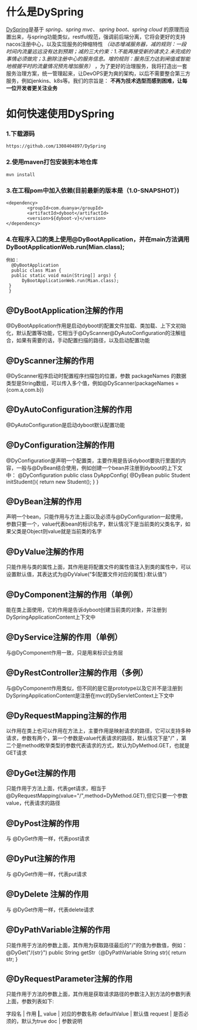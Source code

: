 # 什么是DySpring
   [DySpring](https://github.com/1308404897/DySpring)是基于 *spring、spring mvc、 spring boot、spring cloud* 的原理而设置出来，与spring功能类似，restful规范，强调前后端分离，它将会更好的支持nacos注册中心，以及实现服务的伸缩特性 *（动态增减服务器，减的规则：一段时间内流量远远没有达到预期；减的三大约束：1.不能再接受新的请求;2.未完成的事情必须做完；3.删除注册中心的服务信息。增的规则：服务压力达到闸值或智能地根据平时的流量情况预先增加服务）* ，为了更好的治理服务，我将打造出一套服务治理方案，统一管理起来，让DevOPS更为爽的架构，以后不需要整合第三方服务，例如jenkins、k8s等。我们的宗旨是： __不再为技术选型而感到困难，让每一位开发者更关注业务__
# 如何快速使用DySpring

  ### 1.下载源码
  
    https://github.com/1308404897/DySpring
    
  ### 2.使用maven打包安装到本地仓库
  
    mvn install
    
  ### 3.在工程pom中加入依赖(目前最新的版本是（1.0-SNAPSHOT）)
    <dependency>
            <groupId>com.duanya</groupId>
            <artifactId>dyboot</artifactId>
            <version>${dyboot-v}</version>
    </dependency>
    
  ### 4.在程序入口的类上使用@DyBootApplication，并在main方法调用 DyBootApplicationWeb.run(Mian.class);
    例如：
      @DyBootApplication
      public class Mian {
      public static void main(String[] args) {
          DyBootApplicationWeb.run(Mian.class);
     }
     }
     
 ## @DyBootApplication注解的作用
@DyBootApplication作用是启动dyboot的配置文件加载、类加载、上下文初始化，默认配置等功能，它相当于@DyScanner@DyAutoConfiguration的注解组合，如果有需要的话，手动配置扫描的路径，以及启动配置功能

 ## @DyScanner注解的作用
@DyScanner程序启动时配置程序扫描包的位置，参数 packageNames 的数据类型是String数组，可以传入多个值，例如@DyScanner(packageNames = {com.a,com.b})

 ## @DyAutoConfiguration注解的作用
@DyAutoConfiguration是启动dyboot默认配置功能

 ## @DyConfiguration注解的作用
 @DyConfiguration是声明一个配置类，主要作用是告诉dyboot要执行里面的内容，一般与@DyBean结合使用，例如创建一个bean并注册到dyboot的上下文中：
   @DyConfiguration
   public class DyAppConfig{
      @DyBean
      public Student initStudent(){
       return new Student();
      }
   }
   
 ## @DyBean注解的作用
 声明一个bean，只能作用与方法上面以及必须与@DyConfiguration一起使用，参数只要一个，value代表bean的标识名字，默认情况下是当前类的父类名字，如果父类是Object则value就是当前类的名字

 ## @DyValue注解的作用
 只能作用与类的属性上面，其作用是将配置文件的属性值注入到类的属性中，可以设置默认值，其表达式为@DyValue("${配置文件对应的属性}:默认值")

 ## @DyComponent注解的作用（单例）
 能在类上面使用，它的作用是告诉dyboot创建当前类的对象，并注册到DySpringApplicationContent上下文中
 
 ## @DyService注解的作用（单例）
 与@DyComponent作用一致，只是用来标识业务层
  
 ## @DyRestController注解的作用（多例）
 与@DyComponent作用类似，但不同的是它是prototype以及它并不是注册到DySpringApplicationContent是注册在mvc的DyServletContext上下文中
 
 ## @DyRequestMapping注解的作用
 以作用在类上也可以作用在方法上，主要作用是映射请求的路径，它可以支持多种请求，参数有两个，第一个参数是value代表请求的路径，默认情况下是"/" ，第二个是method枚举类型的参数代表请求的方式，默认为DyMethod.GET，也就是GET请求
  
 ## @DyGet注解的作用
 只能作用于方法上面，代表get请求，相当于@DyRequestMapping(value="/",method=DyMethod.GET),但它只要一个参数value，代表请求的路径
 
 ## @DyPost注解的作用
 与 @DyGet作用一样，代表post请求
 
 ## @DyPut注解的作用
 与 @DyGet作用一样，代表put请求
  
 ## @DyDelete 注解的作用
 与 @DyGet作用一样，代表delete请求
 
 ## @DyPathVariable注解的作用
 只能作用于方法的参数上面，其作用为获取路径最后的"/"的值为参数值，例如：
   @DyGet("/{str}")
   public String getStr（@DyPathVariable String str){
    return str;
   }
  
  ## @DyRequestParameter注解的作用
  只能作用于方法的参数上面，其作用是获取请求路径的参数注入到方法的参数列表上面，参数列表如下:
  
  字段名 | 作用 
  ____|_____
  value | 对应的参数名称
  defaultValue | 默认值
  request | 是否必须的，默认为true
  doc | 参数说明
  
 
 
 
